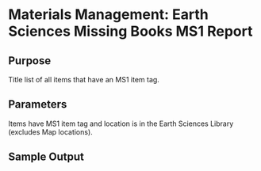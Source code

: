 # Materials Management: Earth Sciences Missing Books MS1 Report

## Purpose
Title list of all items that have an MS1 item tag. 

## Parameters
Items have MS1 item tag and location is in the Earth Sciences Library (excludes Map locations).

## Sample Output
